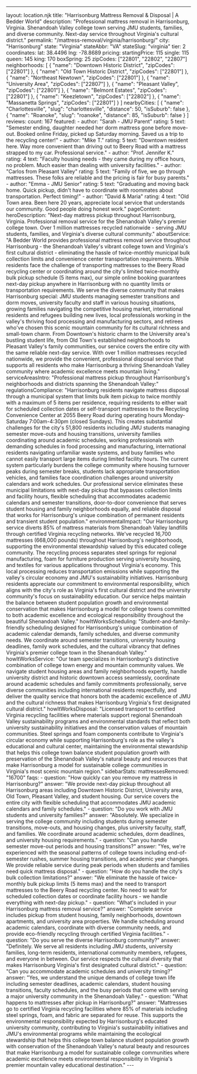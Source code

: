 ---
layout: location.njk
title: "Harrisonburg Mattress Removal & Disposal | A Bedder World"
description: "Professional mattress removal in Harrisonburg, Virginia. Shenandoah Valley college town serving JMU students, families, and diverse community. Next-day service throughout Virginia's cultural district."
permalink: "/mattress-removal/virginia/harrisonburg/"
city: "Harrisonburg" state: "Virginia" stateAbbr: "VA" stateSlug: "virginia" tier: 2 coordinates: lat: 38.4496 lng: -78.8689 pricing: startingPrice: 115 single: 115 queen: 145 king: 170 boxSpring: 25 zipCodes: ["22801", "22802", "22807"] neighborhoods: [ { "name": "Downtown Historic District", "zipCodes": ["22801"] }, { "name": "Old Town Historic District", "zipCodes": ["22801"] }, { "name": "Northeast Newtown", "zipCodes": ["22801"] }, { "name": "University Area", "zipCodes": ["22807"] }, { "name": "Pleasant Valley", "zipCodes": ["22801"] }, { "name": "Belmont Estates", "zipCodes": ["22801"] }, { "name": "Keezletown", "zipCodes": ["22802"] }, { "name": "Massanetta Springs", "zipCodes": ["22801"] } ] nearbyCities: [ { "name": "Charlottesville", "slug": "charlottesville", "distance": 50, "isSuburb": false }, { "name": "Roanoke", "slug": "roanoke", "distance": 85, "isSuburb": false } ] reviews: count: 167 featured: - author: "Sarah - JMU Parent" rating: 5 text: "Semester ending, daughter needed her dorm mattress gone before move-out. Booked online Friday, picked up Saturday morning. Saved us a trip to the recycling center!" - author: "Mike T." rating: 5 text: "Downtown resident here. Way more convenient than driving out to Beery Road with a mattress strapped to my car. Professional service." - author: "Prof. Jennifer K." rating: 4 text: "Faculty housing needs - they came during my office hours, no problem. Much easier than dealing with university facilities." - author: "Carlos from Pleasant Valley" rating: 5 text: "Family of five, we go through mattresses. These folks are reliable and the pricing is fair for busy parents." - author: "Emma - JMU Senior" rating: 5 text: "Graduating and moving back home. Quick pickup, didn't have to coordinate with roommates about transportation. Perfect timing!" - author: "David & Maria" rating: 4 text: "Old Town area. Been here 20 years, appreciate local service that understands our community. Good people doing honest work." pageContent: heroDescription: "Next-day mattress pickup throughout Harrisonburg, Virginia. Professional removal service for the Shenandoah Valley's premier college town. Over 1 million mattresses recycled nationwide - serving JMU students, families, and Virginia's diverse cultural community." aboutService: "A Bedder World provides professional mattress removal service throughout Harrisonburg - the Shenandoah Valley's vibrant college town and Virginia's first cultural district - eliminating the hassle of twice-monthly municipal bulk collection limits and convenience center transportation requirements. While residents face the challenge of transporting mattresses to the Beery Road recycling center or coordinating around the city's limited twice-monthly bulk pickup schedule (5 items max), our simple online booking guarantees next-day pickup anywhere in Harrisonburg with no quantity limits or transportation requirements. We serve the diverse community that makes Harrisonburg special: JMU students managing semester transitions and dorm moves, university faculty and staff in various housing situations, growing families navigating the competitive housing market, international residents and refugees building new lives, local professionals working in the valley's thriving food processing and manufacturing sectors, and retirees who've chosen this scenic mountain community for its cultural richness and small-town charm. From Downtown's historic charm to the University area's bustling student life, from Old Town's established neighborhoods to Pleasant Valley's family communities, our service covers the entire city with the same reliable next-day service. With over 1 million mattresses recycled nationwide, we provide the convenient, professional disposal service that supports all residents who make Harrisonburg a thriving Shenandoah Valley community where academic excellence meets mountain living." serviceAreasIntro: "Professional mattress pickup throughout Harrisonburg's neighborhoods and districts spanning the Shenandoah Valley:" regulationsCompliance: "Harrisonburg residents navigate mattress disposal through a municipal system that limits bulk item pickup to twice monthly with a maximum of 5 items per residence, requiring residents to either wait for scheduled collection dates or self-transport mattresses to the Recycling Convenience Center at 2055 Beery Road during operating hours Monday-Saturday 7:00am-4:30pm (closed Sundays). This creates substantial challenges for the city's 51,800 residents including JMU students managing semester move-outs and housing transitions, university families coordinating around academic schedules, working professionals with demanding schedules in food processing and manufacturing, international residents navigating unfamiliar waste systems, and busy families who cannot easily transport large items during limited facility hours. The current system particularly burdens the college community where housing turnover peaks during semester breaks, students lack appropriate transportation vehicles, and families face coordination challenges around university calendars and work schedules. Our professional service eliminates these municipal limitations with next-day pickup that bypasses collection limits and facility hours, flexible scheduling that accommodates academic calendars and semester transitions, door-to-door convenience that serves student housing and family neighborhoods equally, and reliable disposal that works for Harrisonburg's unique combination of permanent residents and transient student population." environmentalImpact: "Our Harrisonburg service diverts 85% of mattress materials from Shenandoah Valley landfills through certified Virginia recycling networks. We've recycled 16,700 mattresses (668,000 pounds) throughout Harrisonburg's neighborhoods, supporting the environmental stewardship valued by this educated college community. The recycling process separates steel springs for regional manufacturing, foam for furniture production serving university housing, and textiles for various applications throughout Virginia's economy. This local processing reduces transportation emissions while supporting the valley's circular economy and JMU's sustainability initiatives. Harrisonburg residents appreciate our commitment to environmental responsibility, which aligns with the city's role as Virginia's first cultural district and the university community's focus on sustainability education. Our service helps maintain the balance between student population growth and environmental conservation that makes Harrisonburg a model for college towns committed to both academic excellence and ecological responsibility throughout the beautiful Shenandoah Valley." howItWorksScheduling: "Student-and-family-friendly scheduling designed for Harrisonburg's unique combination of academic calendar demands, family schedules, and diverse community needs. We coordinate around semester transitions, university housing deadlines, family work schedules, and the cultural vibrancy that defines Virginia's premier college town in the Shenandoah Valley." howItWorksService: "Our team specializes in Harrisonburg's distinctive combination of college town energy and mountain community values. We navigate student housing areas and family neighborhoods expertly, handle university district and historic downtown access seamlessly, coordinate around academic schedules and family commitments professionally, serve diverse communities including international residents respectfully, and deliver the quality service that honors both the academic excellence of JMU and the cultural richness that makes Harrisonburg Virginia's first designated cultural district." howItWorksDisposal: "Licensed transport to certified Virginia recycling facilities where materials support regional Shenandoah Valley sustainability programs and environmental standards that reflect both university sustainability initiatives and the conservation values of mountain communities. Steel springs and foam components contribute to Virginia's circular economy while supporting Harrisonburg's role as the valley's educational and cultural center, maintaining the environmental stewardship that helps this college town balance student population growth with preservation of the Shenandoah Valley's natural beauty and resources that make Harrisonburg a model for sustainable college communities in Virginia's most scenic mountain region." sidebarStats: mattressesRemoved: "16700" faqs: - question: "How quickly can you remove my mattress in Harrisonburg?" answer: "We provide next-day pickup throughout all Harrisonburg areas including Downtown Historic District, University area, Old Town, Pleasant Valley, and student housing. Our service covers the entire city with flexible scheduling that accommodates JMU academic calendars and family schedules." - question: "Do you work with JMU students and university families?" answer: "Absolutely. We specialize in serving the college community including students during semester transitions, move-outs, and housing changes, plus university faculty, staff, and families. We coordinate around academic schedules, dorm deadlines, and university housing requirements." - question: "Can you handle semester move-out periods and housing transitions?" answer: "Yes, we're experienced with the seasonal patterns of college towns including end-of-semester rushes, summer housing transitions, and academic year changes. We provide reliable service during peak periods when students and families need quick mattress disposal." - question: "How do you handle the city's bulk collection limitations?" answer: "We eliminate the hassle of twice-monthly bulk pickup limits (5 items max) and the need to transport mattresses to the Beery Road recycling center. No need to wait for scheduled collection dates or coordinate facility hours - we handle everything with next-day pickup." - question: "What's included in your Harrisonburg mattress removal service?" answer: "Complete service includes pickup from student housing, family neighborhoods, downtown apartments, and university area properties. We handle scheduling around academic calendars, coordinate with diverse community needs, and provide eco-friendly recycling through certified Virginia facilities." - question: "Do you serve the diverse Harrisonburg community?" answer: "Definitely. We serve all residents including JMU students, university families, long-term residents, international community members, refugees, and everyone in between. Our service respects the cultural diversity that makes Harrisonburg Virginia's first designated cultural district." - question: "Can you accommodate academic schedules and university timing?" answer: "Yes, we understand the unique demands of college town life including semester deadlines, academic calendars, student housing transitions, faculty schedules, and the busy periods that come with serving a major university community in the Shenandoah Valley." - question: "What happens to mattresses after pickup in Harrisonburg?" answer: "Mattresses go to certified Virginia recycling facilities where 85% of materials including steel springs, foam, and fabric are separated for reuse. This supports the environmental responsibility expected by Harrisonburg's educated university community, contributing to Virginia's sustainability initiatives and JMU's environmental programs while maintaining the ecological stewardship that helps this college town balance student population growth with conservation of the Shenandoah Valley's natural beauty and resources that make Harrisonburg a model for sustainable college communities where academic excellence meets environmental responsibility in Virginia's premier mountain valley educational destination." ---